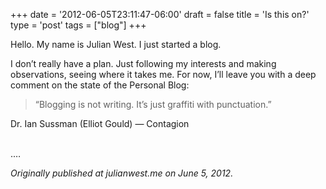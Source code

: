+++
date = '2012-06-05T23:11:47-06:00'
draft = false
title = 'Is this on?'
type = 'post'
tags = ["blog"]
+++

<style>
.text-truncate {
  display: inline-block;
  max-width: 150px;
  white-space: nowrap;
  overflow: hidden;
  text-overflow: ellipsis;
}
</style>

Hello. My name is Julian West. I just started a blog.<br />

I don’t really have a plan. Just following my interests and making observations, seeing where it takes me. For now, I’ll leave you with a deep comment on the state of the Personal Blog:<br />

>“Blogging is not writing. It’s just graffiti with punctuation.”<br />

Dr. Ian Sussman (Elliot Gould) — Contagion<br /> <br />

<p>
<span class="text-truncate" style="max-width: 15px;">
.   .   .   
</span>
</p>
<i>Originally published at julianwest.me on June 5, 2012.</i>